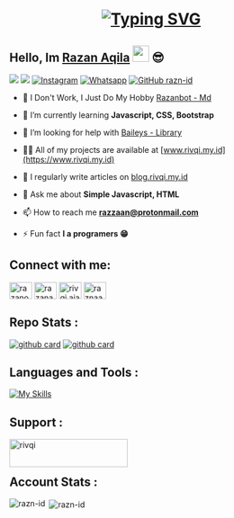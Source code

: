 <h1 align="center">
<a href="https://git.io/typing-svg"><img src="https://readme-typing-svg.herokuapp.com?font=fira+code&duration=4500&pause=600&color=FFEE00&center=true&vCenter=true&width=700&lines=Hello%2C+I'am+Razan+Aqila.+14+YO;I'am+A+New+Web+Developer;Curently%2C+I'am+Learning+HTML%2C+CSS%2C++And+Javascript" alt="Typing SVG" /></a>
</h1>

## Hello, Im [Razan Aqila](https://instagram.com/rivqi.ajaa) <img src="https://github.com/TheDudeThatCode/TheDudeThatCode/blob/master/Assets/Hi.gif" width="29px"> 😎
[<img src="https://img.shields.io/badge/Website-rivqi.my.id-blue">](https://www.rivqi.my.id)
[<img src="https://img.shields.io/badge/Email-razzaan@protonmail.com-purple">](mailto:razzaan@protonmail.com)
<a href="https://www.instagram.com/rivqi.ajaa" target="_blank"><img src="https://img.shields.io/badge/Instagram-%23E4405F.svg?&style=flat-square&logo=instagram&logoColor=white" alt="Instagram"></a>
<a href="https://wa.me/6282228104562" target="_blank"><img src="https://img.shields.io/badge/Whatsapp-%808080.svg?&style=flat-square&logo=Whatsapp&logoColor=white" alt="Whatsapp"></a>
[![GitHub razn-id](https://img.shields.io/github/followers/razn-id?label=follow&style=social)](https://github.com/razn-id)

- 🔭 I Don't Work, I Just Do My Hobby [Razanbot - Md](https://github.com/razn-id/Razanbot-Md)

- 🌱 I’m currently learning **Javascript, CSS, Bootstrap**

- 🤝 I’m looking for help with [Baileys - Library](https://github.com/razn-id/Baileys-Library)

- 👨‍💻 All of my projects are available at [www.rivqi.my.id](https://www.rivqi.my.id)

- 📝 I regularly write articles on [blog.rivqi.my.id](https://blog.rivqi.my.id)

- 💬 Ask me about **Simple Javascript, HTML**

- 📫 How to reach me **razzaan@protonmail.com**

- ⚡ Fun fact **I a programers 😁**

## Connect with me:
<p align="left">
<a href="https://twitter.com/razanofc" target="blank"><img align="center" src="https://raw.githubusercontent.com/rahuldkjain/github-profile-readme-generator/master/src/images/icons/Social/twitter.svg" alt="razanofc" height="30" width="40" /></a>
<a href="https://fb.com/razan.ajaaa" target="blank"><img align="center" src="https://raw.githubusercontent.com/rahuldkjain/github-profile-readme-generator/master/src/images/icons/Social/facebook.svg" alt="razanaqila" height="30" width="40" /></a>
<a href="https://instagram.com/rivqi.ajaa" target="blank"><img align="center" src="https://raw.githubusercontent.com/rahuldkjain/github-profile-readme-generator/master/src/images/icons/Social/instagram.svg" alt="rivqi.ajaa" height="30" width="40" /></a>
<a href="https://www.youtube.com/c/raznaaq" target="blank"><img align="center" src="https://raw.githubusercontent.com/rahuldkjain/github-profile-readme-generator/master/src/images/icons/Social/youtube.svg" alt="raznaaq" height="30" width="40" /></a>
</p>

## Repo Stats :
[![github card](https://github-readme-stats.vercel.app/api/pin/?username=razn-id&repo=Razanbot-Md&theme=dracula)](https://github.com/razn-id/Razanbot-Md)
[![github card](https://github-readme-stats.vercel.app/api/pin/?username=razn-id&repo=Api-Razan&theme=dracula)](https://github.com/razn-id/Api-Razan)

## Languages and Tools :
[![My Skills](https://skillicons.dev/icons?i=js,html,css,bootstrap,nodejs,express,mongodb,vscode,git,bash)](https://skillicons.dev)
## Support :
<p><a href="https://ko-fi.com/rivqi"> <img align="left" src="https://cdn.ko-fi.com/cdn/kofi3.png?v=3" height="50" width="210" alt="rivqi" /></a></p>

<br></br>

## Account Stats :
<p><img align="left" src="https://github-readme-stats.vercel.app/api/top-langs?username=razn-id&show_icons=true&locale=en&layout=compact&theme=dark" alt="razn-id" /></p>

<p>&nbsp;<img align="center" src="https://github-readme-stats.vercel.app/api?username=razn-id&show_icons=true&locale=en&theme=dark" alt="razn-id" /></p>

